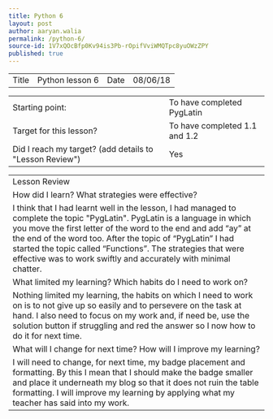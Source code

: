 ```yaml
---
title: Python 6
layout: post
author: aaryan.walia
permalink: /python-6/
source-id: 1V7xQOcBfp0Kv94is3Pb-rOpifVviWMQTpc8yuOWzZPY
published: true
---
```

<table>
  <tr>
    <td>Title</td>
    <td>Python lesson 6</td>
    <td>Date</td>
    <td>08/06/18</td>
  </tr>
</table>


<table>
  <tr>
    <td>Starting point:</td>
    <td>To have completed PygLatin</td>
  </tr>
  <tr>
    <td>Target for this lesson?</td>
    <td>To have completed 1.1 and 1.2</td>
  </tr>
  <tr>
    <td>Did I reach my target? 
(add details to "Lesson Review")</td>
    <td> Yes </td>
  </tr>
</table>


<table>
  <tr>
    <td>Lesson Review</td>
  </tr>
  <tr>
    <td>How did I learn? What strategies were effective? </td>
  </tr>
  <tr>
    <td>I think that I had learnt well in the lesson, I had managed to complete the topic "PygLatin". PygLatin is a language in which you move the first letter of the word to the end and add “ay” at the end of the word too. After the topic of “PygLatin” I had started the topic called “Functions”. The strategies that were effective was to work swiftly and accurately with minimal chatter.</td>
  </tr>
  <tr>
    <td>What limited my learning? Which habits do I need to work on? </td>
  </tr>
  <tr>
    <td>Nothing limited my learning, the habits on which I need to work on is to not give up so easily and to persevere on the task at hand. I also need to focus on my work and, if need be, use the solution button if struggling and red the answer so I now how to do it for next time. </td>
  </tr>
  <tr>
    <td>What will I change for next time? How will I improve my learning?</td>
  </tr>
  <tr>
    <td>I will need to change, for next time, my badge placement and formatting. By this I mean that I should make the badge smaller and place it underneath my blog so that it does not ruin the table formatting. I will improve my learning by applying what my teacher has said into my work.</td>
  </tr>
</table>


